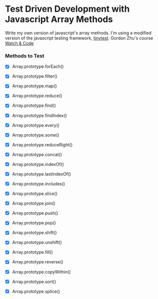 # Test Driven Development with Javascript Array Methods

Write my own version of javascript's array methods.
I'm using a modified version of the javascript testing framework, [tinytest](https://github.com/joewalnes/tinytest).
Gordon Zhu's course [Watch & Code](http://watchandcode.com)

### Methods to Test

- [x] Array.prototype.forEach()
- [x] Array.prototype.filter()
- [x] Array.prototype.map()
- [x] Array.prototype.reduce()
- [x] Array.prototype.find()
- [x] Array.prototype.findIndex()
- [x] Array.prototype.every()
- [x] Array.prototype.some()
- [x] Array.prototype.reduceRight()

- [x] Array.prototype.concat()
- [x] Array.prototype.indexOf()
- [x] Array.prototype.lastIndexOf()
- [x] Array.prototype.includes()
- [x] Array.prototype.slice()
- [x] Array.prototype.join()

- [x] Array.prototype.push()
- [x] Array.prototype.pop()
- [x] Array.prototype.shift()
- [x] Array.prototype.unshift()
- [x] Array.prototype.fill()
- [x] Array.prototype.reverse()
- [x] Array.prototype.copyWithin()
- [x] Array.prototype.sort()
- [x] Array.prototype.splice()
